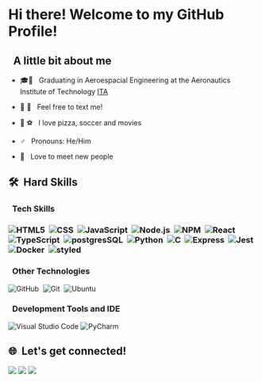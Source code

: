 
<h1> Hi there! Welcome to my GitHub Profile! </h1>


<h2>  &nbsp; A little bit about me </h2>

- 🎓🚀 &nbsp; Graduating in Aeroespacial Engineering at the Aeronautics Institute of Technology [ITA](http://www.ita.br/)

- 👥 💬 &nbsp; Feel free to text me!

- 🍕 ⚽  &nbsp; I love pizza, soccer and movies

- ♂️  &nbsp; Pronouns: He/Him

- 🤝  &nbsp; Love to meet new people




<h2>🛠 &nbsp;Hard Skills</h2>

<h3> &nbsp; Tech Skills<h3>

![HTML5](https://img.shields.io/badge/HTML5-E34F26?style=for-the-badge&logo=html5&logoColor=white)&nbsp;
![CSS](https://img.shields.io/badge/CSS3-1572B6?style=for-the-badge&logo=css3&logoColor=white)&nbsp;
![JavaScript](https://img.shields.io/badge/JavaScript-323330?style=for-the-badge&logo=javascript&logoColor=F7DF1E)&nbsp;
![Node.js](https://img.shields.io/badge/Node.js-339933?style=for-the-badge&logo=nodedotjs&logoColor=white)&nbsp;
![NPM](https://img.shields.io/badge/npm-CB3837?style=for-the-badge&logo=npm&logoColor=white)&nbsp;
![React](https://img.shields.io/badge/React-20232A?style=for-the-badge&logo=react&logoColor=61DAFB)&nbsp;
![TypeScript](https://img.shields.io/badge/TypeScript-007ACC?style=for-the-badge&logo=typescript&logoColor=white)&nbsp;
![postgresSQL](https://img.shields.io/badge/PostgreSQL-316192?style=for-the-badge&logo=postgresql&logoColor=white)&nbsp;
![Python](https://img.shields.io/badge/Python-3776AB?style=for-the-badge&logo=python&logoColor=white)&nbsp;
![C](https://img.shields.io/badge/C-00599C?style=for-the-badge&logo=c&logoColor=white)&nbsp;
![Express](https://img.shields.io/badge/Express.js-000000?style=for-the-badge&logo=express&logoColor=white)&nbsp;
![Jest](https://img.shields.io/badge/Jest-C21325?style=for-the-badge&logo=jest&logoColor=white)&nbsp;
![Docker](https://img.shields.io/badge/Docker-2CA5E0?style=for-the-badge&logo=docker&logoColor=white)&nbsp;
![styled](https://shields.io/badge/-styled--components-DB7093?logo=styled-components&logoColor=white&style=for-the-badge)&nbsp;

  
  


<h3>&nbsp; Other Technologies </h3>

![GitHub](https://img.shields.io/badge/GitHub-100000?style=for-the-badge&logo=github&logoColor=white)&nbsp;
![Git](https://shields.io/badge/-GIT-F05032?logo=git&logoColor=white&style=for-the-badge)&nbsp;
![Ubuntu](https://img.shields.io/badge/Ubuntu-E95420?style=for-the-badge&logo=ubuntu&logoColor=white)&nbsp;


<h3>&nbsp; Development Tools and IDE</h3>

![Visual Studio Code](https://img.shields.io/badge/Visual_Studio_Code-0078D4?style=for-the-badge&logo=visual%20studio%20code&logoColor=white)
![PyCharm](https://img.shields.io/badge/PyCharm-000000.svg?&style=for-the-badge&logo=PyCharm&logoColor=white)


<h2>🌐&nbsp; Let's get connected!</h2>

[![](https://shields.io/badge/-linkedin-0A66C2?logo=linkedin&logoColor=white&style=for-the-badge)](https://www.linkedin.com/in/daniel-luiz-thiessen/)
[![](https://shields.io/badge/-instagram-E4405F?logo=instagram&logoColor=white&style=for-the-badge)](https://www.instagram.com/dlmthiessen/)
[![](https://shields.io/badge/-gmail-EA4335?logo=gmail&logoColor=white&style=for-the-badge)](mailto:danielluizthiessen@gmail.com)
